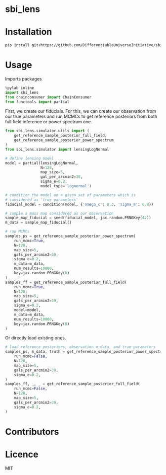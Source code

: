 # sbi_lens

# Installation 

```sh
pip install git+https://github.com/DifferentiableUniverseInitiative/sbi_lens.git
```

# Usage

Imports packages

``` python 
%pylab inline
import sbi_lens
from chainconsumer import ChainConsumer
from functools import partial 
```

First, we create our fiducials. For this, we can create our observation from our true parameters and run MCMCs to get
reference posteriors from both full field inference or power spectrum one.

``` python 
from sbi_lens.simulator.utils import (
    get_reference_sample_posterior_full_field, 
    get_reference_sample_posterior_power_spectrum
)
from sbi_lens.simulator import lensingLogNormal

# define lensing model
model = partial(lensingLogNormal,  
                N=128, 
                map_size=5,
                gal_per_arcmin2=30, 
                sigma_e=0.2, 
                model_type='lognormal')

# condition the model on a given set of parameters which is 
# considered as 'true parameters'
fiducial_model = condition(model, {'omega_c': 0.3, 'sigma_8': 0.8})

# sample a mass map considered as our observation
sample_map_fiducial = seed(fiducial_model, jax.random.PRNGKey(42))
m_data = sample_map_fiducial()

# run MCMCs
samples_ps = get_reference_sample_posterior_power_spectrum(
    run_mcmc=True,
    N=128,
    map_size=5,
    gals_per_arcmin2=30,
    sigma_e=0.2,
    m_data=m_data, 
    num_results=10000, 
    key=jax.random.PRNGKey(0)
)
samples_ff = get_reference_sample_posterior_full_field(
    run_mcmc=True,
    N=128,
    map_size=5,
    gals_per_arcmin2=30,
    sigma_e=0.2,
    model=model, 
    m_data=m_data,
    num_results=10000, 
    key=jax.random.PRNGKey(0)
)
```

Or directly load existing ones.

``` python 
# load reference posteriors, observation m_data, and true parameters
samples_ps, m_data, truth = get_reference_sample_posterior_power_spectrum(
    run_mcmc=False,
    N=128,
    map_size=5,
    gals_per_arcmin2=30,
    sigma_e=0.2,
)
samples_ff, _, _ = get_reference_sample_posterior_full_field(
    run_mcmc=False,
    N=128,
    map_size=5,
    gals_per_arcmin2=30,
    sigma_e=0.2,
)

```

# Contributors

# Licence

MIT
